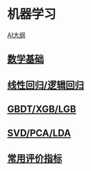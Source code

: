 # 机器学习
[AI大纲](AI大纲.png)
## [数学基础](Math/README.md)
## [线性回归/逻辑回归](线性回归-逻辑回归/README.md)
## [GBDT/XGB/LGB](GBDT-XGB-LGB/README.md)
## [SVD/PCA/LDA](SVD-PCA-LDA/README.md)
## [常用评价指标](常用评价指标/README.md)
